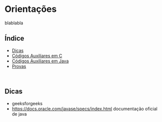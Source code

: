 # Orientações

blablabla

## Índice
* [Dicas](#dicas)
* [Códigos Auxiliares em C](c)
* [Códigos Auxiliares em Java](java)
* [Provas](provas)
<br>

## Dicas

- geeksforgeeks
- https://docs.oracle.com/javase/specs/index.html documentação oficial de java



